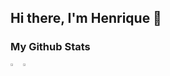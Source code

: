 ## Hi there, I'm Henrique 👋

<!--

Here are some ideas to get you started:

- 🔭 I’m currently working on ...
- 🌱 I’m currently learning ...
- 👯 I’m looking to collaborate on ...
- 🤔 I’m looking for help with ...
- 💬 Ask me about ...
- 📫 How to reach me: ...
- 😄 Pronouns: ...
- ⚡ Fun fact: ...
-->

### My Github Stats
<div style="display: flex; flex-direction: row;">
  <a href="https://github.com/henrigm4626/github-readme-stats">
    <img style="height: auto; width: 35%;" src="https://github-readme-stats.vercel.app/api?username=henrigm4626&?count_private=true&show_icons=true&theme=github_dark">
  </a>
  <a href="https://github.com/henrigm4626/github-readme-stats">
    <img style="height: auto; width: 40%;" src="https://github-readme-stats.vercel.app/api/top-langs/?username=henrigm4626&layout=compact&?count_private=true&theme=github_dark">
  </a>
</div>
